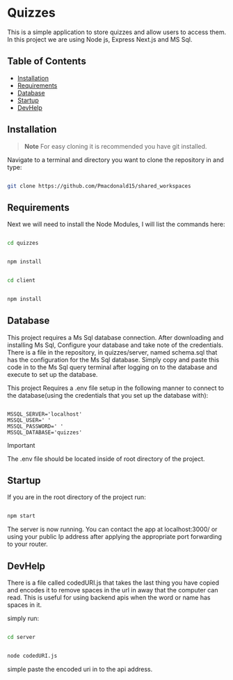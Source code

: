 # Quizzes

This is a simple application to store quizzes and allow users to access them. In this project we are using Node js, Express  Next.js and MS Sql.
 

## Table of Contents

- [Installation](#Installation)
- [Requirements](#Requirements)
- [Database](#Database)
- [Startup](#Startup)
- [DevHelp](#DevHelp)

## Installation

> **Note**
> For easy cloning it is recommended you have git installed.

Navigate to a terminal and directory you want to clone the repository in and type:

 ```bash

git clone https://github.com/Pmacdonald15/shared_workspaces

```

## Requirements

Next we will need to install the Node Modules, I will list the commands here:

```bash

cd quizzes

```

```bash

npm install

```

```bash

cd client

```

```bash

npm install

```

## Database

This project requires a Ms Sql database connection. After downloading and installing Ms Sql, Configure your database and take note of the credentials. There is a file in the repository, in quizzes/server, named schema.sql that has the configuration for the Ms Sql database. Simply copy and paste this code in to the Ms Sql query terminal after logging on to the database and execute to set up the database.

This project Requires a .env file setup in the following manner to connect to the database(using the credentials that you set up the database with): 

 ```.env

MSSQL_SERVER='localhost'
MSSQL_USER=' '
MSSQL_PASSWORD=' '
MSSQL_DATABASE='quizzes'

```

> [!IMPORTANT]
>The .env file should be located inside of root directory of the project.

## Startup

If you are in the root directory of the project run:

```bash

npm start

```

The server is now running. You can contact the app at localhost:3000/ or using your public Ip address after applying the appropriate port forwarding to your router.

## DevHelp

There is a file called codedURI.js that takes the last thing you have copied and encodes it to remove spaces in the url in away that the computer can read. This is useful for using backend apis when the word or name has spaces in it.

simply run:

```bash

cd server

```

```bash

node codedURI.js

```

simple paste the encoded uri in to the api address.